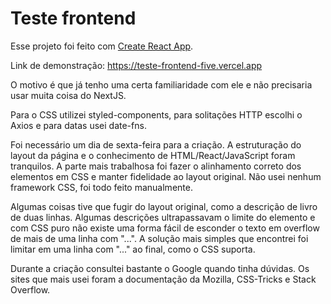 # Teste frontend

Esse projeto foi feito com [Create React App](https://github.com/facebook/create-react-app).

Link de demonstração: <https://teste-frontend-five.vercel.app>

O motivo é que já tenho uma certa familiaridade com ele e não precisaria usar
muita coisa do NextJS.

Para o CSS utilizei styled-components, para solitações HTTP escolhi o Axios e
para datas usei date-fns.

Foi necessário um dia de sexta-feira para a criação. A estruturação do layout
da página e o conhecimento de HTML/React/JavaScript foram tranquilos. A parte
mais trabalhosa foi fazer o alinhamento correto dos elementos em CSS e manter
fidelidade ao layout original. Não usei nenhum framework CSS, foi todo feito manualmente.

Algumas coisas tive que fugir do layout original, como a descrição de livro de duas
linhas. Algumas descrições ultrapassavam o limite do elemento e com CSS puro
não existe uma forma fácil de esconder o texto em overflow de mais de uma linha
com "...". A solução mais simples que encontrei foi limitar em uma linha com
"..." ao final, como o CSS suporta.

Durante a criação consultei bastante o Google quando tinha dúvidas. Os sites
que mais usei foram a documentação da Mozilla, CSS-Tricks e Stack Overflow.
